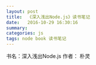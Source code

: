 ```yaml
---
layout: post
title:  《深入浅出Node.js》读书笔记
date:   2016-10-29 16:30:16
summary: 
categories: js
tags: node book 读书笔记
---
```


书名：深入浅出Node.js
作者： 朴灵



